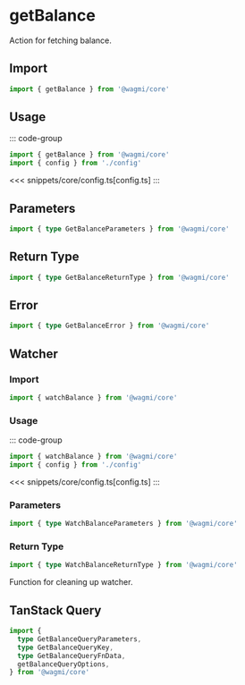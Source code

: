 # getBalance

Action for fetching balance.

## Import

```ts
import { getBalance } from '@wagmi/core'
```

## Usage

::: code-group
```ts [index.ts]
import { getBalance } from '@wagmi/core'
import { config } from './config'
```
<<< snippets/core/config.ts[config.ts]
:::

## Parameters

```ts
import { type GetBalanceParameters } from '@wagmi/core'
```

## Return Type

```ts
import { type GetBalanceReturnType } from '@wagmi/core'
```

## Error

```ts
import { type GetBalanceError } from '@wagmi/core'
```

## Watcher

### Import

```ts
import { watchBalance } from '@wagmi/core'
```

### Usage

::: code-group
```ts [index.ts]
import { watchBalance } from '@wagmi/core'
import { config } from './config'
```
<<< snippets/core/config.ts[config.ts]
:::

### Parameters

```ts
import { type WatchBalanceParameters } from '@wagmi/core'
```

### Return Type

```ts
import { type WatchBalanceReturnType } from '@wagmi/core'
```

Function for cleaning up watcher.

## TanStack Query

```ts
import {
  type GetBalanceQueryParameters,
  type GetBalanceQueryKey,
  type GetBalanceQueryFnData,
  getBalanceQueryOptions,
} from '@wagmi/core'
```
